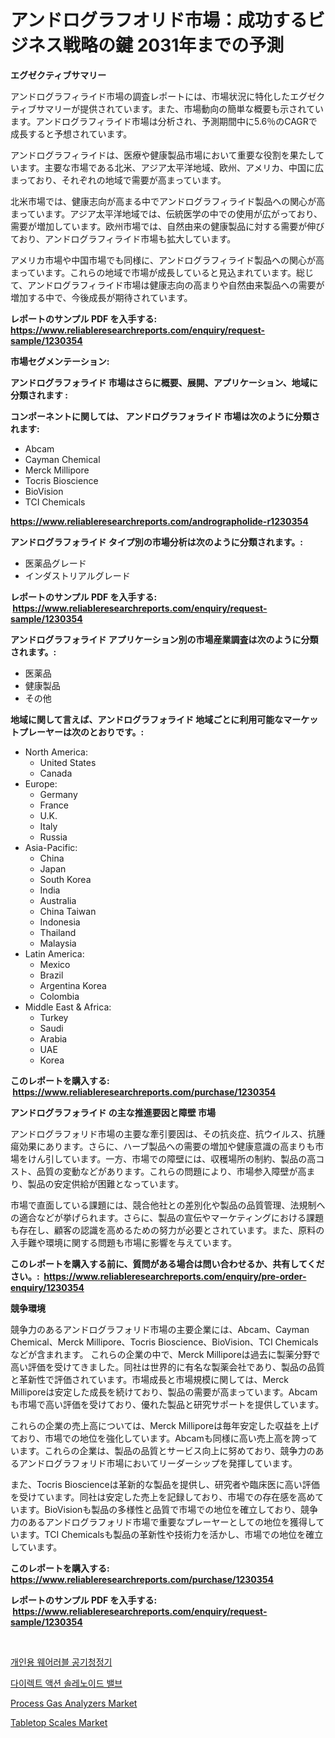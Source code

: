 <p><h1>アンドログラフオリド市場：成功するビジネス戦略の鍵 2031年までの予測</h1></p><p><strong>エグゼクティブサマリー</strong></p>
<p><p>アンドログラフィライド市場の調査レポートには、市場状況に特化したエグゼクティブサマリーが提供されています。また、市場動向の簡単な概要も示されています。アンドログラフィライド市場は分析され、予測期間中に5.6％のCAGRで成長すると予想されています。</p><p>アンドログラフィライドは、医療や健康製品市場において重要な役割を果たしています。主要な市場である北米、アジア太平洋地域、欧州、アメリカ、中国に広まっており、それぞれの地域で需要が高まっています。</p><p>北米市場では、健康志向が高まる中でアンドログラフィライド製品への関心が高まっています。アジア太平洋地域では、伝統医学の中での使用が広がっており、需要が増加しています。欧州市場では、自然由来の健康製品に対する需要が伸びており、アンドログラフィライド市場も拡大しています。</p><p>アメリカ市場や中国市場でも同様に、アンドログラフィライド製品への関心が高まっています。これらの地域で市場が成長していると見込まれています。総じて、アンドログラフィライド市場は健康志向の高まりや自然由来製品への需要が増加する中で、今後成長が期待されています。</p></p>
<p><strong>レポートのサンプル PDF を入手する: <a href="https://www.reliableresearchreports.com/enquiry/request-sample/1230354">https://www.reliableresearchreports.com/enquiry/request-sample/1230354</a></strong></p>
<p><strong>市場セグメンテーション:</strong></p>
<p><strong> アンドログラフォライド 市場はさらに概要、展開、アプリケーション、地域に分類されます :</strong></p>
<p><strong>コンポーネントに関しては、 アンドログラフォライド 市場は次のように分類されます: &nbsp;</strong></p>
<p><ul><li>Abcam</li><li>Cayman Chemical</li><li>Merck Millipore</li><li>Tocris Bioscience</li><li>BioVision</li><li>TCI Chemicals</li></ul></p>
<p><strong><a href="https://www.reliableresearchreports.com/andrographolide-r1230354">https://www.reliableresearchreports.com/andrographolide-r1230354</a></strong></p>
<p><strong> アンドログラフォライド タイプ別の市場分析は次のように分類されます。:</strong></p>
<p><ul><li>医薬品グレード</li><li>インダストリアルグレード</li></ul></p>
<p><strong>レポートのサンプル PDF を入手する: &nbsp;<a href="https://www.reliableresearchreports.com/enquiry/request-sample/1230354">https://www.reliableresearchreports.com/enquiry/request-sample/1230354</a></strong></p>
<p><strong> アンドログラフォライド アプリケーション別の市場産業調査は次のように分類されます。:</strong></p>
<p><ul><li>医薬品</li><li>健康製品</li><li>その他</li></ul></p>
<p><strong>地域に関して言えば、アンドログラフォライド 地域ごとに利用可能なマーケットプレーヤーは次のとおりです。:</strong></p>
<p><ul>
    <li>
        North America:
        <ul>
            <li>United States</li>
            <li>Canada</li>
        </ul>
    </li>
    <li>
        Europe:
        <ul>
            <li>Germany</li>
            <li>France</li>
            <li>U.K.</li>
            <li>Italy</li>
            <li>Russia</li>
        </ul>
    </li>
    <li>
        Asia-Pacific:
        <ul>
            <li>China</li>
            <li>Japan</li>
            <li>South Korea</li>
            <li>India</li>
            <li>Australia</li>
            <li>China Taiwan</li>
            <li>Indonesia</li>
            <li>Thailand</li>
            <li>Malaysia</li>
        </ul>
    </li>
    <li>
        Latin America:
        <ul>
            <li>Mexico</li>
            <li>Brazil</li>
            <li>Argentina Korea</li>
            <li>Colombia</li>
        </ul>
    </li>
    <li>
        Middle East & Africa:
        <ul>
            <li>Turkey</li>
            <li>Saudi</li>
            <li>Arabia</li>
            <li>UAE</li>
            <li>Korea</li>
        </ul>
    </li>
    </ul></p>
<p><strong>このレポートを購入する: &nbsp;<a href="https://www.reliableresearchreports.com/purchase/1230354">https://www.reliableresearchreports.com/purchase/1230354</a></strong></p>
<p><strong>アンドログラフォライド の主な推進要因と障壁 市場</strong></p>
<p><p>アンドログラフォリド市場の主要な牽引要因は、その抗炎症、抗ウイルス、抗腫瘍効果にあります。さらに、ハーブ製品への需要の増加や健康意識の高まりも市場をけん引しています。一方、市場での障壁には、収穫場所の制約、製品の高コスト、品質の変動などがあります。これらの問題により、市場参入障壁が高まり、製品の安定供給が困難となっています。</p><p>市場で直面している課題には、競合他社との差別化や製品の品質管理、法規制への適合などが挙げられます。さらに、製品の宣伝やマーケティングにおける課題も存在し、顧客の認識を高めるための努力が必要とされています。また、原料の入手難や環境に関する問題も市場に影響を与えています。</p></p>
<p><strong>このレポートを購入する前に、質問がある場合は問い合わせるか、共有してください。:&nbsp; <a href="https://www.reliableresearchreports.com/enquiry/pre-order-enquiry/1230354">https://www.reliableresearchreports.com/enquiry/pre-order-enquiry/1230354</a></strong></p>
<p><strong>競争環境</strong></p>
<p><p>競争力のあるアンドログラフォリド市場の主要企業には、Abcam、Cayman Chemical、Merck Millipore、Tocris Bioscience、BioVision、TCI Chemicalsなどが含まれます。 これらの企業の中で、Merck Milliporeは過去に製薬分野で高い評価を受けてきました。同社は世界的に有名な製薬会社であり、製品の品質と革新性で評価されています。市場成長と市場規模に関しては、Merck Milliporeは安定した成長を続けており、製品の需要が高まっています。Abcamも市場で高い評価を受けており、優れた製品と研究サポートを提供しています。</p><p>これらの企業の売上高については、Merck Milliporeは毎年安定した収益を上げており、市場での地位を強化しています。Abcamも同様に高い売上高を誇っています。これらの企業は、製品の品質とサービス向上に努めており、競争力のあるアンドログラフォリド市場においてリーダーシップを発揮しています。</p><p>また、Tocris Bioscienceは革新的な製品を提供し、研究者や臨床医に高い評価を受けています。同社は安定した売上を記録しており、市場での存在感を高めています。BioVisionも製品の多様性と品質で市場での地位を確立しており、競争力のあるアンドログラフォリド市場で重要なプレーヤーとしての地位を獲得しています。TCI Chemicalsも製品の革新性や技術力を活かし、市場での地位を確立しています。</p></p>
<p><strong>このレポートを購入する: &nbsp; <a href="https://www.reliableresearchreports.com/purchase/1230354">https://www.reliableresearchreports.com/purchase/1230354</a></strong></p>
<p><strong>レポートのサンプル PDF を入手する: &nbsp;<a href="https://www.reliableresearchreports.com/enquiry/request-sample/1230354">https://www.reliableresearchreports.com/enquiry/request-sample/1230354</a></strong><strong></strong></p>
<p>&nbsp;</p>
<p><p><a href="https://github.com/fernandotryO5lson96765/Market-Research-Report-List-1/blob/main/200222428630.md">개인용 웨어러블 공기청정기</a></p><p><a href="https://medium.com/@electat2023/%EC%A7%81%EC%A0%91-%EC%9E%91%EC%9A%A9-%EC%86%94%EB%A0%88%EB%85%B8%EC%9D%B4%EB%93%9C-%EB%B0%B8%EB%B8%8C-%EC%8B%9C%EC%9E%A5-%ED%86%B5%EC%B0%B0-%EC%8B%9C%EC%9E%A5-%EB%8F%99%ED%96%A5-%EC%84%B1%EC%9E%A5-%EC%98%88%EC%B8%A1-2024%EB%85%84%EC%97%90%EC%84%9C-2031%EB%85%84%EA%B9%8C%EC%A7%80-feab11b4e1ca">다이렉트 액션 솔레노이드 밸브</a></p><p><a href="https://github.com/dx0328/Market-Research-Report-List-2/blob/main/process-gas-analyzers-market.md">Process Gas Analyzers Market</a></p><p><a href="https://github.com/Glendatilghmankmgz0rbhwpy/Market-Research-Report-List-2/blob/main/tabletop-scales-market.md">Tabletop Scales Market</a></p></p>